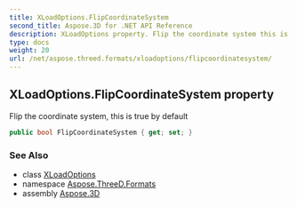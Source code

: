 ```yaml
---
title: XLoadOptions.FlipCoordinateSystem
second_title: Aspose.3D for .NET API Reference
description: XLoadOptions property. Flip the coordinate system this is true by default
type: docs
weight: 20
url: /net/aspose.threed.formats/xloadoptions/flipcoordinatesystem/
---
```

## XLoadOptions.FlipCoordinateSystem property

Flip the coordinate system, this is true by default

```csharp
public bool FlipCoordinateSystem { get; set; }
```

### See Also

* class [XLoadOptions](../)
* namespace [Aspose.ThreeD.Formats](../../../aspose.threed.formats/)
* assembly [Aspose.3D](../../../)


